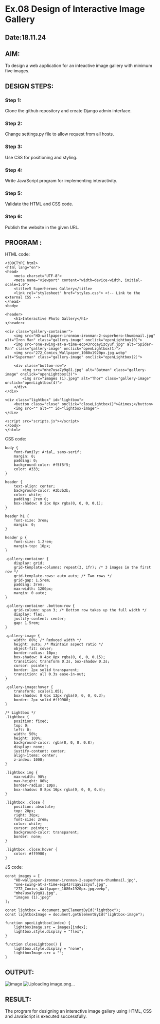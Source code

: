 # Ex.08 Design of Interactive Image Gallery
## Date:18.11.24

## AIM:
To design a web application for an inteactive image gallery with minimum five images.

## DESIGN STEPS:

### Step 1:
Clone the github repository and create Django admin interface.

### Step 2:
Change settings.py file to allow request from all hosts.

### Step 3:
Use CSS for positioning and styling.

### Step 4:
Write JavaScript program for implementing interactivity.

### Step 5:
Validate the HTML and CSS code.

### Step 6:
Publish the website in the given URL.

## PROGRAM :
HTML code:
```
<!DOCTYPE html>
<html lang="en">
<head>
    <meta charset="UTF-8">
    <meta name="viewport" content="width=device-width, initial-scale=1.0">
    <title>5 Superheroes Gallery</title>
    <link rel="stylesheet" href="styles.css"> <!-- Link to the external CSS -->
</head>
<body>

<header>
    <h1>Interactive Photo Gallery</h1>
</header>

<div class="gallery-container">
    <img src="HD-wallpaper-ironman-ironman-2-superhero-thumbnail.jpg" alt="Iron Man" class="gallery-image" onclick="openLightbox(0)">
    <img src="one-swing-at-a-time-ecp43rcqayizcyuf.jpg" alt="Spider-Man" class="gallery-image" onclick="openLightbox(1)">
    <img src="272_Comics_Wallpaper_1080x1920px.jpg.webp" alt="Superman" class="gallery-image" onclick="openLightbox(2)">
    
    <div class="bottom-row">
        <img src="mhe7usa7y9g81.jpg" alt="Batman" class="gallery-image" onclick="openLightbox(3)">
        <img src="images (1).jpeg" alt="Thor" class="gallery-image" onclick="openLightbox(4)">
    </div>
</div>

<div class="lightbox" id="lightbox">
    <button class="close" onclick="closeLightbox()">&times;</button>
    <img src="" alt="" id="lightbox-image">
</div>

<script src="scripts.js"></script> 
</body>
</html>
```
CSS code:
```
body {
    font-family: Arial, sans-serif;
    margin: 0;
    padding: 0;
    background-color: #f5f5f5;
    color: #333;
}

header {
    text-align: center;
    background-color: #3b3b3b;
    color: white;
    padding: 2rem 0;
    box-shadow: 0 2px 8px rgba(0, 0, 0, 0.1);
}

header h1 {
    font-size: 3rem;
    margin: 0;
}

header p {
    font-size: 1.2rem;
    margin-top: 10px;
}

.gallery-container {
    display: grid;
    grid-template-columns: repeat(3, 1fr); /* 3 images in the first row */
    grid-template-rows: auto auto; /* Two rows */
    grid-gap: 1.5rem;
    padding: 3rem;
    max-width: 1200px;
    margin: 0 auto;
}

.gallery-container .bottom-row {
    grid-column: span 3; /* Bottom row takes up the full width */
    display: flex;
    justify-content: center;
    gap: 1.5rem;
}

.gallery-image {
    width: 80%; /* Reduced width */
    height: auto; /* Maintain aspect ratio */
    object-fit: cover;
    border-radius: 10px;
    box-shadow: 0 4px 8px rgba(0, 0, 0, 0.15);
    transition: transform 0.3s, box-shadow 0.3s;
    cursor: pointer;
    border: 2px solid transparent;
    transition: all 0.3s ease-in-out;
}

.gallery-image:hover {
    transform: scale(1.05);
    box-shadow: 0 6px 12px rgba(0, 0, 0, 0.3);
    border: 2px solid #ff9900;
}

/* Lightbox */
.lightbox {
    position: fixed;
    top: 0;
    left: 0;
    width: 50%;
    height: 100%;
    background-color: rgba(0, 0, 0, 0.8);
    display: none;
    justify-content: center;
    align-items: center;
    z-index: 1000;
}

.lightbox img {
    max-width: 90%;
    max-height: 80%;
    border-radius: 10px;
    box-shadow: 0 8px 16px rgba(0, 0, 0, 0.4);
}

.lightbox .close {
    position: absolute;
    top: 20px;
    right: 30px;
    font-size: 2rem;
    color: white;
    cursor: pointer;
    background-color: transparent;
    border: none;
}

.lightbox .close:hover {
    color: #ff9900;
}
```
JS code:
```
const images = [
    "HD-wallpaper-ironman-ironman-2-superhero-thumbnail.jpg",
    "one-swing-at-a-time-ecp43rcqayizcyuf.jpg",
    "272_Comics_Wallpaper_1080x1920px.jpg.webp",
    "mhe7usa7y9g81.jpg",
    "images (1).jpeg"
];

const lightbox = document.getElementById("lightbox");
const lightboxImage = document.getElementById("lightbox-image");

function openLightbox(index) {
    lightboxImage.src = images[index];
    lightbox.style.display = "flex";
}

function closeLightbox() {
    lightbox.style.display = "none";
    lightboxImage.src = "";
}
```
## OUTPUT:
![image](https://github.com/user-attachments/assets/696c496d-f61a-4d34-8bba-51652ca288da)
![Uploading image.png…]()

## RESULT:
The program for designing an interactive image gallery using HTML, CSS and JavaScript is executed successfully.
